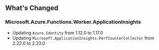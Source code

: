 ## What's Changed

### Microsoft.Azure.Functions.Worker.ApplicationInsights <version>

- Updating `Azure.Identity` from 1.12.0 to 1.17.0
- Updating `Microsoft.ApplicationInsights.PerfCounterCollector` from 2.22.0 to 2.23.0